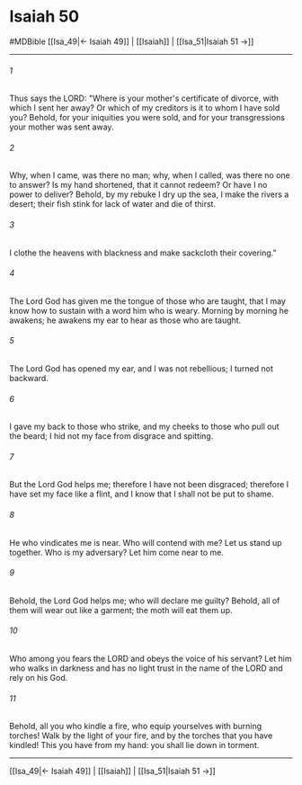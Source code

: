# Isaiah 50
#MDBible
[[Isa_49|← Isaiah 49]] | [[Isaiah]] | [[Isa_51|Isaiah 51 →]]

***

###### 1 

Thus says the LORD: "Where is your mother's certificate of divorce, with which I sent her away? Or which of my creditors is it to whom I have sold you? Behold, for your iniquities you were sold, and for your transgressions your mother was sent away. 

###### 2 

Why, when I came, was there no man; why, when I called, was there no one to answer? Is my hand shortened, that it cannot redeem? Or have I no power to deliver? Behold, by my rebuke I dry up the sea, I make the rivers a desert; their fish stink for lack of water and die of thirst. 

###### 3 

I clothe the heavens with blackness and make sackcloth their covering." 

###### 4 

The Lord God has given me the tongue of those who are taught, that I may know how to sustain with a word him who is weary. Morning by morning he awakens; he awakens my ear to hear as those who are taught. 

###### 5 

The Lord God has opened my ear, and I was not rebellious; I turned not backward. 

###### 6 

I gave my back to those who strike, and my cheeks to those who pull out the beard; I hid not my face from disgrace and spitting. 

###### 7 

But the Lord God helps me; therefore I have not been disgraced; therefore I have set my face like a flint, and I know that I shall not be put to shame. 

###### 8 

He who vindicates me is near. Who will contend with me? Let us stand up together. Who is my adversary? Let him come near to me. 

###### 9 

Behold, the Lord God helps me; who will declare me guilty? Behold, all of them will wear out like a garment; the moth will eat them up. 

###### 10 

Who among you fears the LORD and obeys the voice of his servant? Let him who walks in darkness and has no light trust in the name of the LORD and rely on his God. 

###### 11 

Behold, all you who kindle a fire, who equip yourselves with burning torches! Walk by the light of your fire, and by the torches that you have kindled! This you have from my hand: you shall lie down in torment. 

***

[[Isa_49|← Isaiah 49]] | [[Isaiah]] | [[Isa_51|Isaiah 51 →]]
